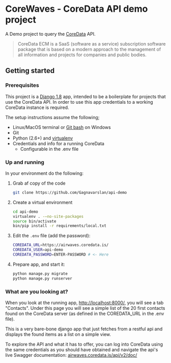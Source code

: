 # CoreWaves - CoreData API demo project
A Demo project to query the [CoreData](http://www.azazo.com/coredata/) API.

> CoreData ECM is a SaaS (software as a service) subscription software package
> that is based on a modern approach to the management of all information and
> projects for companies and public bodies.

## Getting started
### Prerequisites
This project is a [Django 1.8](https://www.djangoproject.com/) app, intended to
be a boilerplate for projects that use the CoreData API. In order to use this
app credentials to a working CoreData instance is required.

The setup instructions assume the following;

- Linux/MacOS terminal or [Git bash](https://git-scm.com/downloads) on Windows
- Git
- Python (2.6+) and [virtualenv](http://docs.python-guide.org/en/latest/dev/virtualenvs/) 
- Credentials and info for a running CoreData
    - Configurable in the .env file

### Up and running
In your environment do the following:

1. Grab af copy of the code

    ```sh
    git clone https://github.com/Gagnavarslan/api-demo
    ```
2. Create a virtual environment

    ```sh
    cd api-demo
    virtualenv . -—no-site-packages
    source bin/activate
    bin/pip install -r requirements/local.txt
    ```
3. Edit the `.env` file (add the password):

    ```sh
    COREDATA_URL=https://airwaves.coredata.is/
    COREDATA_USER=api-demo
    COREDATA_PASSWORD=ENTER-PASSWORD # <- Here
    ```
4. Prepare app, and start it:

    ```sh
    python manage.py migrate
    python manage.py runserver
    ```

### What are you looking at?
When you look at the running app,
[http://localhost:8000/](http://localhost:8000/), you will see a tab
"Contacts". Under this page you will see a simple list of the 20 first contacts
found on the CoreData server (as defined in the COREDATA_URL in the .env file).

This is a very bare-bone django app that just fetches from a restful api and
displays the found items as a list on a simple view.

To explore the API and what it has to offer, you can log into CoreData using
the same credentials as you should have obtained and navigate the api's live
Swagger documentation:
[airwaves.coredata.is/api/v2/doc/](https://airwaves.coredata.is/api/v2/doc/)
